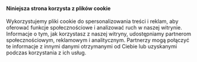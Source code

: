 #### Niniejsza strona korzysta z plików cookie

Wykorzystujemy pliki cookie do spersonalizowania treści i reklam, aby oferować funkcje społecznościowe i
analizować
ruch w naszej witrynie. Informacje o tym, jak korzystasz z naszej witryny, udostępniamy partnerom
społecznościowym,
reklamowym i analitycznym. Partnerzy mogą połączyć te informacje z innymi danymi otrzymanymi od Ciebie lub
uzyskanymi podczas korzystania z ich usług.
        
